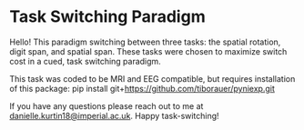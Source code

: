 # Task Switching Paradigm

Hello! This paradigm switching between three tasks: the spatial rotation, digit span, and spatial span. These tasks were chosen to maximize switch cost in a cued, task switching paradigm. 

This task was coded to be MRI and EEG compatible, but requires installation of this package:
            pip install git+https://github.com/tiborauer/pyniexp.git

If you have any questions please reach out to me at danielle.kurtin18@imperial.ac.uk. Happy task-switching! 
